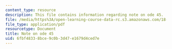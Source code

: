 ```yaml
---
content_type: resource
description: This file contains information regarding note on ode 45.
file: /media/https%3A/open-learning-course-data-rc.s3.amazonaws.com/18-353j-nonlinear-dynamics-i-chaos-fall-2012/6fbf48338bce9c0b3d47e1679d4ced7e_MIT18_353JF12_NoteOnOde45.pdf
file_type: application/pdf
resourcetype: Document
title: Note on ode 45
uid: 6fbf4833-8bce-9c0b-3d47-e1679d4ced7e
---
```

